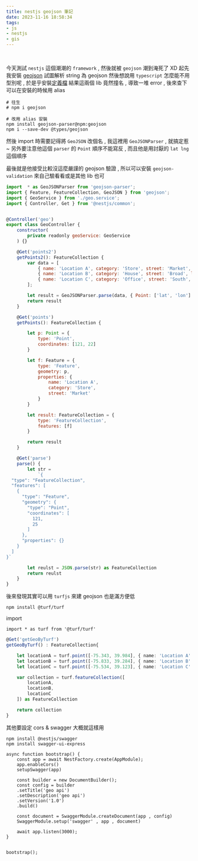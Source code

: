 ```yaml
---
title: nestjs geojson 筆記
date: 2023-11-16 18:58:34
tags:
- js
- nestjs
- gis
---
```

&nbsp;
<!-- more -->

今天測試 `nestjs` 這個潮潮的 `framework` , 然後就被 `geojson` 潮到淹死了 XD
起先我安裝 [geojson](https://www.npmjs.com/package/geojson) 試圖解析 string 為 geojson
然後想說用 `typescript` 怎麼能不用型別呢 , 於是乎安裝[定義檔](https://www.npmjs.com/package/@types/geojson)
結果這兩個 lib 竟然撞名 , 導致一堆 error , 後來查下可以在安裝的時候用 alias
```
# 往生
# npm i geojson

# 改用 alias 安裝
npm install geojson-parser@npm:geojson
npm i --save-dev @types/geojson
```

然後 import 時需要記得將 `GeoJSON` 改個名 , 我這裡用 `GeoJSONParser` , 就搞定惹 ~
另外要注意他這個 `parser` 的 `Point` 順序不能寫反 , 而且他是用討厭的 `lat lng` 這個順序

最後就是他接受比較沒這麼嚴謹的 geojson 驗證 , 所以可以安裝 `geojson-validation` 來自己驗看看或是其他 lib 也可

``` js
import  * as GeoJSONParser from 'geojson-parser';
import { Feature, FeatureCollection, GeoJSON } from 'geojson';
import { GeoService } from './geo.service';
import { Controller, Get } from '@nestjs/common';


@Controller('geo')
export class GeoController {
    constructor(
        private readonly geoService: GeoService
    ) {}

    @Get('points2')
    getPoints2(): FeatureCollection {
        var data = [
            { name: 'Location A', category: 'Store', street: 'Market', lat: 39.984, lon: 121.343 },
            { name: 'Location B', category: 'House', street: 'Broad', lat: 39.284, lon: 121.833 },
            { name: 'Location C', category: 'Office', street: 'South', lat: 39.123, lon: 121.534 }
        ];

        let result = GeoJSONParser.parse(data, { Point: ['lat', 'lon'] }) as FeatureCollection
        return result
    }

    @Get('points')
    getPoints(): FeatureCollection {

        let p: Point = {
            type: 'Point',
            coordinates: [121, 22]
        }

        let f: Feature = {
            type: 'Feature',
            geometry: p,
            properties: {
                name: 'Location A',
                category: 'Store',
                street: 'Market'
            }
        }

        let result: FeatureCollection = {
            type: 'FeatureCollection',
            features: [f]
        }

        return result
    }

    @Get('parse')
    parse() {
        let str =
            `{
  "type": "FeatureCollection",
  "features": [
    {
      "type": "Feature",
      "geometry": {
        "type": "Point",
        "coordinates": [
          121,
          25
        ]
      },
      "properties": {}
    }
  ]
}`

        let reulst = JSON.parse(str) as FeatureCollection
        return reulst
    }
}
```


後來發現其實可以用 `turfjs` 來建 geojson 也是滿方便低
```
npm install @turf/turf
```

import
```
import * as turf from '@turf/turf'
```

``` ts
@Get('getGeoByTurf')
getGeoByTurf() : FeatureCollection{

	let locationA = turf.point([-75.343, 39.984], { name: 'Location A' }) as Feature
	let locationB = turf.point([-75.833, 39.284], { name: 'Location B' }) as Feature
	let locationC = turf.point([-75.534, 39.123], { name: 'Location C' }) as Feature

	var collection = turf.featureCollection([
		locationA,
		locationB,
		locationC
	]) as FeatureCollection

	return collection
}
```


其他要設定 cors & swagger 大概就這樣用
```
npm install @nestjs/swagger
npm install swagger-ui-express
```


```
async function bootstrap() {
    const app = await NestFactory.create(AppModule);
    app.enableCors()
    setupSwagger(app)

    const builder = new DocumentBuilder();
    const config = builder
    .setTitle('geo api')
    .setDescription('geo api')
    .setVersion('1.0')
    .build()

    const document = SwaggerModule.createDocument(app , config)
    SwaggerModule.setup('swagger' , app , document)	

    await app.listen(3000);
}


bootstrap();
```

